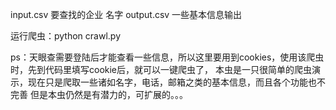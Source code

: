 input.csv 要查找的企业 名字
output.csv 一些基本信息输出

运行爬虫：python crawl.py

ps：天眼查需要登陆后才能查看一些信息，所以这里要用到cookies，使用该爬虫时，先到代码里填写cookie后，就可以一键爬虫了，
本虫是一只很简单的爬虫演示，现在只是爬取一些诸如名字，电话，邮箱之类的基本信息，而且各个功能也不完善
但是本虫仍然是有潜力的，可扩展的。。。
